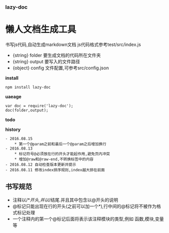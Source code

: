 ###  lazy-doc

# 懒人文档生成工具
书写js代码,自动生成markdown文档
js代码格式参考test/src/index.js

*  {string} folder 要生成文档的代码所在文件夹
*  {string} output 要写入的文件路径
*  {object} config 文件配置,可参考src/config.json

**install**

```
npm install lazy-doc
```

**uaeage**

```
var doc = require('lazy-doc');
doc(folder,output);
```

**todo**

**history**

```
- 2016.08.15
    * 第一个@param之前和最后一个@param之后增加换行
- 2016.08.13
    * 标记符号@必须放在行的开头才能起作用,避免页内冲突
    * 增加@raw和@raw-end,不转换标签中的内容
- 2016.08.12 自动检查版本更新并提示
- 2016.08.11 修改index排序规则,index越大排在前面
```



## 书写规范
* 注释以/**开头,并以*/结尾.并且其中包含以@开头的说明
* @标记只能出现在行的开头(之前可以加一个*),行中间的@标记将不被作为格式标记处理
* 一个注释内的第一个@标记后面将表示该注释模块的类型,例如 函数,模块,变量等